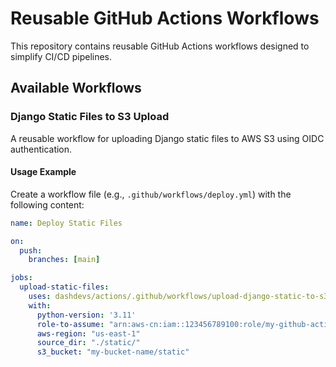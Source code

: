 # Reusable GitHub Actions Workflows

This repository contains reusable GitHub Actions workflows designed to simplify CI/CD pipelines.

## Available Workflows

### Django Static Files to S3 Upload

A reusable workflow for uploading Django static files to AWS S3 using OIDC authentication.

#### Usage Example

Create a workflow file (e.g., `.github/workflows/deploy.yml`) with the following content:

```yaml
name: Deploy Static Files

on:
  push:
    branches: [main]

jobs:
  upload-static-files:
    uses: dashdevs/actions/.github/workflows/upload-django-static-to-s3-oidc.yml@main
    with:
      python-version: '3.11'
      role-to-assume: "arn:aws-cn:iam::123456789100:role/my-github-actions-role"
      aws-region: "us-east-1"
      source_dir: "./static/"
      s3_bucket: "my-bucket-name/static"
